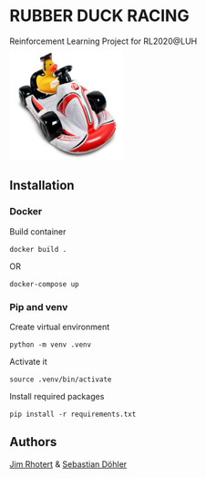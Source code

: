 # RUBBER DUCK RACING
Reinforcement Learning Project for RL2020@LUH
<img src="https://github.com/Dschimm/rl-project/blob/main/images/racing_mascot.jpg" width="200" height="200">

## Installation

### Docker

Build container 
```
docker build .
```
OR
```
docker-compose up
```

### Pip and venv

Create virtual environment
```
python -m venv .venv
```

Activate it
```
source .venv/bin/activate
```

Install required packages
```
pip install -r requirements.txt
```

## Authors

[Jim Rhotert](https://github.com/Dschimm) & [Sebastian Döhler](https://github.com/sebidoe)
